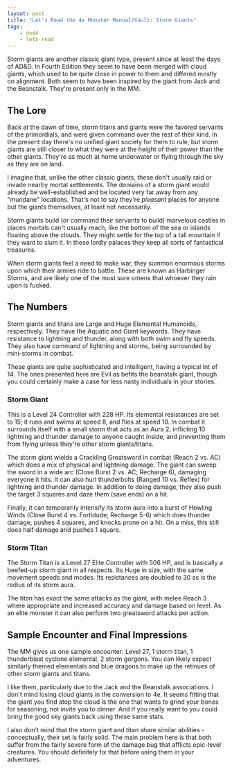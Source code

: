 ```yaml
---
layout: post
title: "Let's Read the 4e Monster Manual/Vault: Storm Giants"
tags:
    - dnd4
    - lets-read
---
```


Storm giants are another classic giant type, present since at least the days of
AD&D. In Fourth Edition they seem to have been merged with cloud giants, which
used to be quite close in power to them and differed mostly on alignment. Both
seem to have been inspired by the giant from Jack and the Beanstalk. They're
present only in the MM.

## The Lore

Back at the dawn of time, storm titans and giants were the favored servants of
the primordials, and were given command over the rest of their kind. In the
present day there's no unified giant society for them to rule, but storm giants
are still closer to what they were at the height of their power than the other
giants. They're as much at home underwater or flying through the sky as they are
on land.

I imagine that, unlike the other classic giants, these don't usually raid or
invade nearby mortal settlements. The domains of a storm giant would already be
well-established and be located very far away from any "mundane"
locations. That's not to say they're _pleasant_ places for anyone but the giants
themselves, at least not necessarily.

Storm giants build (or command their servants to build) marvelous castles in
places mortals can't usually reach, like the bottom of the sea or islands
floating above the clouds. They might settle for the top of a tall mountain if
they want to slum it. In these lordly palaces they keep all sorts of fantastical
treasures.

When storm giants feel a need to make war, they summon enormous storms upon
which their armies ride to battle. These are known as Harbinger Storms, and are
likely one of the most sure omens that whoever they rain upon is fucked.

## The Numbers

Storm giants and titans are Large and Huge Elemental Humanoids,
respectively. They have the Aquatic and Giant keywords. They have resistance to
lightning and thunder, along with both swim and fly speeds. They also have
command of lightning and storms, being surrounded by mini-storms in combat.

These giants are quite sophisticated and intelligent, having a typical Int
of 14. The ones presented here are Evil as befits the beanstalk giant, though
you could certainly make a case for less nasty individuals in your stories.

### Storm Giant

This is a Level 24 Controller with 228 HP. Its elemental resistances are set to
15; it runs and swims at speed 8, and flies at speed 10. In combat it surrounds
itself with a small storm that acts as an Aura 2, inflicting 10 lightning and
thunder damage to anyone caught inside, and preventing them from flying unless
they're other storm giants/titans.

The storm giant wields a Crackling Greatsword in combat (Reach 2 vs. AC) which
does a mix of physical and lightning damage. The giant can sweep the sword in a
wide arc (Close Burst 2 vs. AC; Recharge 6), damaging everyone it hits. It can
also hurl thunderbolts (Ranged 10 vs. Reflex) for lightning and thunder
damage. In addition to doing damage, they also push the target 3 squares and
daze them (save ends) on a hit.

Finally, it can temporarily intensify its storm aura into a burst of Howling
Winds (Close Burst 4 vs. Fortidude; Recharge 5-6) which does thunder damage,
pushes 4 squares, and knocks prone on a hit. On a miss, this still does half
damage and pushes 1 square.

### Storm Titan

The Storm Titan is a Level 27 Elite Controller with 506 HP, and is basically a
beefed-up storm giant in all respects. Its Huge in size, with the same movement
speeds and modes. Its resistances are doubled to 30 as is the radius of its
storm aura.

The titan has exact the same attacks as the giant, with melee Reach 3 where
appropriate and increased accuracy and damage based on level. As an elite
monster it can also perform two greatsword attacks per action.

## Sample Encounter and Final Impressions

The MM gives us one sample encounter: Level 27, 1 storm titan, 1 thunderblast
cyclone elemental, 2 storm gorgons. You can likely expect similarly themed
elementals and blue dragons to make up the retinues of other storm giants and
titans.

I like them, particularly due to the Jack and the Beanstalk associations. I
don't mind losing cloud giants in the conversion to 4e. It seems fitting that
the giant you find atop the cloud is the one that wants to grind your bones for
seasoning, not invite you to dinner. And if you really want to you could bring
the good sky giants back using these same stats.

I also don't mind that the storm giant and titan share similar abilities -
conceptually, their set is fairly solid. The main problem here is that both
suffer from the fairly severe form of the damage bug that afflicts epic-level
creatures. You should definitely fix that before using them in your adventures.
